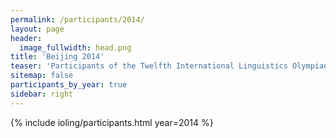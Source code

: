 ```yaml
---
permalink: /participants/2014/
layout: page
header:
  image_fullwidth: head.png
title: 'Beijing 2014'
teaser: 'Participants of the Twelfth International Linguistics Olympiad'
sitemap: false
participants_by_year: true
sidebar: right
---
```


{% include ioling/participants.html year=2014 %}